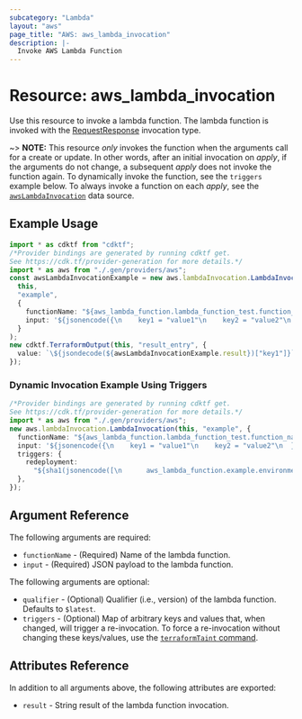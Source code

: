 ```yaml
---
subcategory: "Lambda"
layout: "aws"
page_title: "AWS: aws_lambda_invocation"
description: |-
  Invoke AWS Lambda Function
---
```


# Resource: aws\_lambda\_invocation

Use this resource to invoke a lambda function. The lambda function is invoked with the [RequestResponse](https://docs.aws.amazon.com/lambda/latest/dg/API_Invoke.html#API_Invoke_RequestSyntax) invocation type.

\~> **NOTE:** This resource *only* invokes the function when the arguments call for a create or update. In other words, after an initial invocation on *apply*, if the arguments do not change, a subsequent *apply* does not invoke the function again. To dynamically invoke the function, see the `triggers` example below. To always invoke a function on each *apply*, see the [`awsLambdaInvocation`](/docs/providers/aws/d/lambda_invocation.html) data source.

## Example Usage

```typescript
import * as cdktf from "cdktf";
/*Provider bindings are generated by running cdktf get.
See https://cdk.tf/provider-generation for more details.*/
import * as aws from "./.gen/providers/aws";
const awsLambdaInvocationExample = new aws.lambdaInvocation.LambdaInvocation(
  this,
  "example",
  {
    functionName: "${aws_lambda_function.lambda_function_test.function_name}",
    input: '${jsonencode({\n    key1 = "value1"\n    key2 = "value2"\n  })}',
  }
);
new cdktf.TerraformOutput(this, "result_entry", {
  value: `\${jsondecode(${awsLambdaInvocationExample.result})["key1"]}`,
});

```

### Dynamic Invocation Example Using Triggers

```typescript
/*Provider bindings are generated by running cdktf get.
See https://cdk.tf/provider-generation for more details.*/
import * as aws from "./.gen/providers/aws";
new aws.lambdaInvocation.LambdaInvocation(this, "example", {
  functionName: "${aws_lambda_function.lambda_function_test.function_name}",
  input: '${jsonencode({\n    key1 = "value1"\n    key2 = "value2"\n  })}',
  triggers: {
    redeployment:
      "${sha1(jsonencode([\n      aws_lambda_function.example.environment\n    ]))}",
  },
});

```

## Argument Reference

The following arguments are required:

* `functionName` - (Required) Name of the lambda function.
* `input` - (Required) JSON payload to the lambda function.

The following arguments are optional:

* `qualifier` - (Optional) Qualifier (i.e., version) of the lambda function. Defaults to `$latest`.
* `triggers` - (Optional) Map of arbitrary keys and values that, when changed, will trigger a re-invocation. To force a re-invocation without changing these keys/values, use the [`terraformTaint` command](https://www.terraform.io/docs/commands/taint.html).

## Attributes Reference

In addition to all arguments above, the following attributes are exported:

* `result` - String result of the lambda function invocation.
